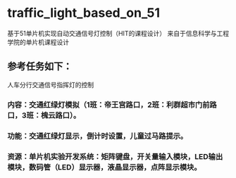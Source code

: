 # traffic_light_based_on_51
基于51单片机实现自动交通信号灯控制（HIT的课程设计）
来自于信息科学与工程学院的单片机课程设计
## 参考任务如下：
人车分行交通信号指挥灯的控制
### 内容：交通红绿灯模拟（1班：帝王宫路口，2班：利群超市门前路口，3班：槐云路口）。
### 功能：交通红绿灯显示，倒计时设置，儿童过马路提示。
### 资源：单片机实验开发系统：矩阵键盘，开关量输入模块，LED输出模块，数码管（LED）显示器，液晶显示器，点阵显示模块。
